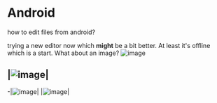# Android
how to edit files from android?

trying a new editor now which **might** be a bit better.  At least it's offline which is a start.
What about an image? 
![image](file://assets/20170410_111022-1600x900.jpg)





|![image](file://assets/20170410_111347-1600x900.jpg)|
-
-|![image](file://assets/20170410_111210-1600x900.jpg)|
|![image](file://assets/20170410_072708-1600x546.jpg)|




